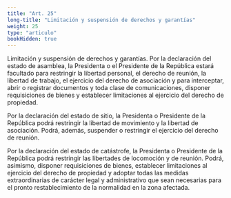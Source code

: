 ```yaml
---
title: "Art. 25"
long-title: "Limitación y suspensión de derechos y garantías"
weight: 25
type: "articulo"
bookHidden: true
---
```

Limitación y suspensión de derechos y garantías. Por la declaración del estado de asamblea, la Presidenta o el Presidente de la República estará facultado para restringir la libertad personal, el derecho de reunión, la libertad de trabajo, el ejercicio del derecho de asociación y para interceptar, abrir o registrar documentos y toda clase de comunicaciones, disponer requisiciones de bienes y establecer limitaciones al ejercicio del derecho de propiedad.

Por la declaración del estado de sitio, la Presidenta o Presidente de la República podrá restringir la libertad de movimiento y la libertad de asociación. Podrá, además, suspender o restringir el ejercicio del derecho de reunión.

Por la declaración del estado de catástrofe, la Presidenta o Presidente de la República podrá restringir las libertades de locomoción y de reunión. Podrá, asimismo, disponer requisiciones de bienes, establecer limitaciones al ejercicio del derecho de propiedad y adoptar todas las medidas extraordinarias de carácter legal y administrativo que sean necesarias para el pronto restablecimiento de la normalidad en la zona afectada.
